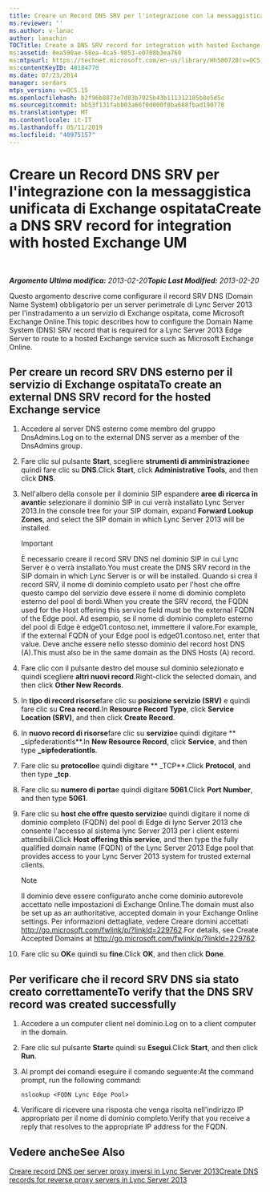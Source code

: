 ```yaml
---
title: Creare un Record DNS SRV per l'integrazione con la messaggistica unificata di Exchange ospitata
ms.reviewer: ''
ms.author: v-lanac
author: lanachin
TOCTitle: Create a DNS SRV record for integration with hosted Exchange UM
ms:assetid: 8ea590ae-58ea-4ca5-9853-e0708b3ea760
ms:mtpsurl: https://technet.microsoft.com/en-us/library/Hh500728(v=OCS.15)
ms:contentKeyID: 48184770
ms.date: 07/23/2014
manager: serdars
mtps_version: v=OCS.15
ms.openlocfilehash: b2f96b8873e7d83b7025b43b111312185b8e5d5c
ms.sourcegitcommit: bb53f131fabb03a66f0d000f8ba668fbad190778
ms.translationtype: MT
ms.contentlocale: it-IT
ms.lasthandoff: 05/11/2019
ms.locfileid: "40975157"
---
```

<div data-xmlns="http://www.w3.org/1999/xhtml">

<div class="topic" data-xmlns="http://www.w3.org/1999/xhtml" data-msxsl="urn:schemas-microsoft-com:xslt" data-cs="http://msdn.microsoft.com/en-us/">

<div data-asp="http://msdn2.microsoft.com/asp">

# <a name="create-a-dns-srv-record-for-integration-with-hosted-exchange-um"></a><span data-ttu-id="fdc7d-102">Creare un Record DNS SRV per l'integrazione con la messaggistica unificata di Exchange ospitata</span><span class="sxs-lookup"><span data-stu-id="fdc7d-102">Create a DNS SRV record for integration with hosted Exchange UM</span></span>

</div>

<div id="mainSection">

<div id="mainBody">

<span> </span>

<span data-ttu-id="fdc7d-103">_**Argomento Ultima modifica:** 2013-02-20_</span><span class="sxs-lookup"><span data-stu-id="fdc7d-103">_**Topic Last Modified:** 2013-02-20_</span></span>

<span data-ttu-id="fdc7d-104">Questo argomento descrive come configurare il record SRV DNS (Domain Name System) obbligatorio per un server perimetrale di Lync Server 2013 per l'instradamento a un servizio di Exchange ospitata, come Microsoft Exchange Online.</span><span class="sxs-lookup"><span data-stu-id="fdc7d-104">This topic describes how to configure the Domain Name System (DNS) SRV record that is required for a Lync Server 2013 Edge Server to route to a hosted Exchange service such as Microsoft Exchange Online.</span></span>

<div>

## <a name="to-create-an-external-dns-srv-record-for-the-hosted-exchange-service"></a><span data-ttu-id="fdc7d-105">Per creare un record SRV DNS esterno per il servizio di Exchange ospitata</span><span class="sxs-lookup"><span data-stu-id="fdc7d-105">To create an external DNS SRV record for the hosted Exchange service</span></span>

1.  <span data-ttu-id="fdc7d-106">Accedere al server DNS esterno come membro del gruppo DnsAdmins.</span><span class="sxs-lookup"><span data-stu-id="fdc7d-106">Log on to the external DNS server as a member of the DnsAdmins group.</span></span>

2.  <span data-ttu-id="fdc7d-107">Fare clic sul pulsante **Start**, scegliere **strumenti di amministrazione**e quindi fare clic su **DNS**.</span><span class="sxs-lookup"><span data-stu-id="fdc7d-107">Click **Start**, click **Administrative Tools**, and then click **DNS**.</span></span>

3.  <span data-ttu-id="fdc7d-108">Nell'albero della console per il dominio SIP espandere **aree di ricerca in avanti**e selezionare il dominio SIP in cui verrà installato Lync Server 2013.</span><span class="sxs-lookup"><span data-stu-id="fdc7d-108">In the console tree for your SIP domain, expand **Forward Lookup Zones**, and select the SIP domain in which Lync Server 2013 will be installed.</span></span>
    
    <div>
    

    > [!IMPORTANT]
    > <span data-ttu-id="fdc7d-109">È necessario creare il record SRV DNS nel dominio SIP in cui Lync Server è o verrà installato.</span><span class="sxs-lookup"><span data-stu-id="fdc7d-109">You must create the DNS SRV record in the SIP domain in which Lync Server is or will be installed.</span></span> <span data-ttu-id="fdc7d-110">Quando si crea il record SRV, il nome di dominio completo usato per l'host che offre questo campo del servizio deve essere il nome di dominio completo esterno del pool di bordi.</span><span class="sxs-lookup"><span data-stu-id="fdc7d-110">When you create the SRV record, the FQDN used for the Host offering this service field must be the external FQDN of the Edge pool.</span></span> <span data-ttu-id="fdc7d-111">Ad esempio, se il nome di dominio completo esterno del pool di Edge è edge01.contoso.net, immettere il valore.</span><span class="sxs-lookup"><span data-stu-id="fdc7d-111">For example, if the external FQDN of your Edge pool is edge01.contoso.net, enter that value.</span></span> <span data-ttu-id="fdc7d-112">Deve anche essere nello stesso dominio del record host DNS (A).</span><span class="sxs-lookup"><span data-stu-id="fdc7d-112">This must also be in the same domain as the DNS Hosts (A) record.</span></span>

    
    </div>

4.  <span data-ttu-id="fdc7d-113">Fare clic con il pulsante destro del mouse sul dominio selezionato e quindi scegliere **altri nuovi record**.</span><span class="sxs-lookup"><span data-stu-id="fdc7d-113">Right-click the selected domain, and then click **Other New Records**.</span></span>

5.  <span data-ttu-id="fdc7d-114">In **tipo di record risorse**fare clic su **posizione servizio (SRV)** e quindi fare clic su **Crea record**.</span><span class="sxs-lookup"><span data-stu-id="fdc7d-114">In **Resource Record Type**, click **Service Location (SRV)**, and then click **Create Record**.</span></span>

6.  <span data-ttu-id="fdc7d-115">In **nuovo record di risorse**fare clic su **servizio**e quindi digitare \*\* \_sipfederationtls\*\*.</span><span class="sxs-lookup"><span data-stu-id="fdc7d-115">In **New Resource Record**, click **Service**, and then type **\_sipfederationtls**.</span></span>

7.  <span data-ttu-id="fdc7d-116">Fare clic su **protocollo**e quindi digitare \*\* \_TCP\*\*.</span><span class="sxs-lookup"><span data-stu-id="fdc7d-116">Click **Protocol**, and then type **\_tcp**.</span></span>

8.  <span data-ttu-id="fdc7d-117">Fare clic su **numero di porta**e quindi digitare **5061**.</span><span class="sxs-lookup"><span data-stu-id="fdc7d-117">Click **Port Number**, and then type **5061**.</span></span>

9.  <span data-ttu-id="fdc7d-118">Fare clic su **host che offre questo servizio**e quindi digitare il nome di dominio completo (FQDN) del pool di Edge di lync Server 2013 che consente l'accesso al sistema lync Server 2013 per i client esterni attendibili.</span><span class="sxs-lookup"><span data-stu-id="fdc7d-118">Click **Host offering this service**, and then type the fully qualified domain name (FQDN) of the Lync Server 2013 Edge pool that provides access to your Lync Server 2013 system for trusted external clients.</span></span>
    
    <div>
    

    > [!NOTE]
    > <span data-ttu-id="fdc7d-119">Il dominio deve essere configurato anche come dominio autorevole accettato nelle impostazioni di Exchange Online.</span><span class="sxs-lookup"><span data-stu-id="fdc7d-119">The domain must also be set up as an authoritative, accepted domain in your Exchange Online settings.</span></span> <span data-ttu-id="fdc7d-120">Per informazioni dettagliate, vedere Creare domini accettati <A href="http://go.microsoft.com/fwlink/p/?linkid=229762">http://go.microsoft.com/fwlink/p/?linkId=229762</A>.</span><span class="sxs-lookup"><span data-stu-id="fdc7d-120">For details, see Create Accepted Domains at <A href="http://go.microsoft.com/fwlink/p/?linkid=229762">http://go.microsoft.com/fwlink/p/?linkId=229762</A>.</span></span>

    
    </div>

10. <span data-ttu-id="fdc7d-121">Fare clic su **OK**e quindi su **fine**.</span><span class="sxs-lookup"><span data-stu-id="fdc7d-121">Click **OK**, and then click **Done**.</span></span>

</div>

<div>

## <a name="to-verify-that-the-dns-srv-record-was-created-successfully"></a><span data-ttu-id="fdc7d-122">Per verificare che il record SRV DNS sia stato creato correttamente</span><span class="sxs-lookup"><span data-stu-id="fdc7d-122">To verify that the DNS SRV record was created successfully</span></span>

1.  <span data-ttu-id="fdc7d-123">Accedere a un computer client nel dominio.</span><span class="sxs-lookup"><span data-stu-id="fdc7d-123">Log on to a client computer in the domain.</span></span>

2.  <span data-ttu-id="fdc7d-124">Fare clic sul pulsante **Start**e quindi su **Esegui**.</span><span class="sxs-lookup"><span data-stu-id="fdc7d-124">Click **Start**, and then click **Run**.</span></span>

3.  <span data-ttu-id="fdc7d-125">Al prompt dei comandi eseguire il comando seguente:</span><span class="sxs-lookup"><span data-stu-id="fdc7d-125">At the command prompt, run the following command:</span></span>
    
        nslookup <FQDN Lync Edge Pool>

4.  <span data-ttu-id="fdc7d-126">Verificare di ricevere una risposta che venga risolta nell'indirizzo IP appropriato per il nome di dominio completo.</span><span class="sxs-lookup"><span data-stu-id="fdc7d-126">Verify that you receive a reply that resolves to the appropriate IP address for the FQDN.</span></span>

</div>

<div>

## <a name="see-also"></a><span data-ttu-id="fdc7d-127">Vedere anche</span><span class="sxs-lookup"><span data-stu-id="fdc7d-127">See Also</span></span>


[<span data-ttu-id="fdc7d-128">Creare record DNS per server proxy inversi in Lync Server 2013</span><span class="sxs-lookup"><span data-stu-id="fdc7d-128">Create DNS records for reverse proxy servers in Lync Server 2013</span></span>](lync-server-2013-create-dns-records-for-reverse-proxy-servers.md)  
  

</div>

</div>

<span> </span>

</div>

</div>

</div>

